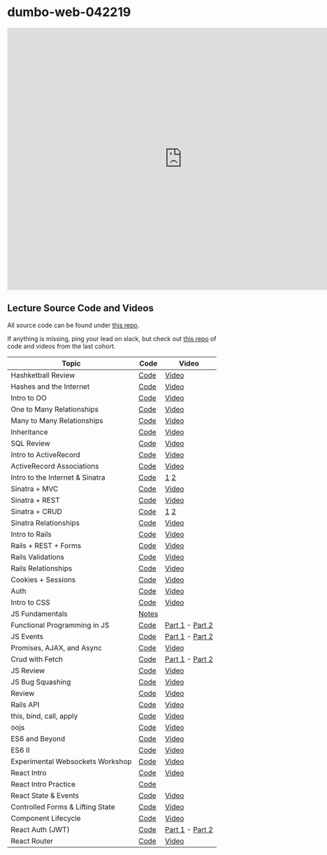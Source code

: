# dumbo-web-042219
<iframe src="https://calendar.google.com/calendar/embed?src=flatironschool.com_8ih4tr73u41emo8udggc3l57ks%40group.calendar.google.com&ctz=America%2FNew_York" style="border: 0" width="800" height="600" frameborder="0" scrolling="no"></iframe>

## Lecture Source Code and Videos

All source code can be found under [this repo](https://github.com/learn-co-students/dumbo-web-042219/).

If anything is missing, ping your lead on slack, but check out [this repo](https://github.com/learn-co-curriculum/dumbo-web-040119/) of code and videos from the last cohort.

| **Topic**                       | **Code**                          | **Video**                                        |
| ------------------------------- | --------------------------------  | ------------------------------------------------ |
| Hashketball Review              | [Code][hashketball-code]          | [Video][hashketball-vid]                         |
| Hashes and the Internet         | [Code][hashes-internet-code]      | [Video][hashes-internet-video]                   |
| Intro to OO                     | [Code][intro-oo-code]             | [Video][intro-oo-video]                          |
| One to Many Relationships       | [Code][one-many-code]             | [Video][one-many-video]                          |
| Many to Many Relationships      | [Code][many-many-code]            | [Video][many-many-video]                         |
| Inheritance                     | [Code][inheritance-code]          | [Video][inheritance-video]                       |
| SQL Review                      | [Code][sql-review-code]           | [Video][sql-review-video]                        |
| Intro to ActiveRecord           | [Code][intro-ar-code]             | [Video][intro-ar-video]                          |
| ActiveRecord Associations       | [Code][ar-associations-code]      | [Video][ar-associations-video]                   |
| Intro to the Internet & Sinatra | [Code][in-sin-code]               | [1][in-sin-video1] [2][in-sin-video2]            |
| Sinatra + MVC                   | [Code][sinatra-mvc-code]          | [Video][sinatra-mvc-video]                       |
| Sinatra + REST                  | [Code][sinatra-rest-code]         | [Video][sinatra-rest-video]                      |
| Sinatra + CRUD                  | [Code][sin-crud-code]             | [1][sin-crud-video1] [2][sin-crud-video2]        |
| Sinatra Relationships           | [Code][sinatra-rel-code]          | [Video][sinatra-rel-video]                       |
| Intro to Rails                  | [Code][intro-rails-code]          | [Video][intro-rails-video]                       |
| Rails + REST + Forms            | [Code][rails-rest-forms-code]     | [Video][rails-rest-forms-video]                  |
| Rails Validations               | [Code][rails-validations-code]    | [Video][rails-validations-video]                 |
| Rails Relationships             | [Code][rails-rel-code]            | [Video][rails-rel-video]                         |
| Cookies + Sessions              | [Code][rails-validations-code]    | [Video][rails-validations-video]                 |
| Auth                            | [Code][authenticaion-code]        | [Video][authenticaion-video]                     |
| Intro to CSS                    | [Code][css-code]                  | [Video][css-video]                               |
| JS Fundamentals                 | [Notes][js-notes]                 |                                                  |
| Functional Programming in JS    | [Code][fp-code]                   | [Part 1][fp-video-1] - [Part 2][fp-video-2]      |
| JS Events                       | [Code][events-code]               | [Part 1][events-video-1] - [Part 2][events-video-2] |
| Promises, AJAX, and Async       | [Code][promise-code]              | [Video][promise-video]                           |
| Crud with Fetch                 | [Code][fetch-code]                | [Part 1][fetch-video-1] - [Part 2][fetch-video-2]|
| JS Review                       | [Code][js-review-code]            | [Video][js-review-code]                          |
| JS Bug Squashing | [Code][js-bug-squashing-code] | [Video][js-bug-squashing-video] |
| Review | [Code][review-code] | [Video][review-video] |
| Rails API | [Code][rails-api-code] | [Video][rails-api-video] |
| this, bind, call, apply | [Code][this-bind-call-apply-code] | [Video][this-bind-call-apply-video] |
| oojs | [Code][oojs-code] | [Video][oojs-video] |
| ES6 and Beyond | [Code][es6-beyond-code] | [Video][es6-beyond-video] |
| ES6 II | [Code][es6-ii-code] | [Video][es6-ii-video] |
| Experimental Websockets Workshop | [Code][experimental-websockets-workshop-code] | [Video][experimental-websockets-workshop-video] |
| React Intro | [Code][react-intro-code] | [Video][react-intro-video] |
| React Intro Practice | [Code][react-intro-practice-code] | |
| React State & Events | [Code][react-state-events-code] | [Video][react-state-events-video] |
| Controlled Forms & Lifting State | [Code][react-forms-code] | [Video][react-forms-video] |
| Component Lifecycle | [Code][react-lifecycle-code] | [Video][react-lifecycle-video] |
| React Auth (JWT) | [Code][react-auth-cod] | [Part 1][react-auth-vid] - [Part 2][react-auth-vid2] |
| React Router | [Code][react-router-cod] | [Video][react-router-vid] |

[hashketball-vid]: http://youtu.be/z1QM8u5SdDw
[hashketball-code]: https://github.com/learn-co-students/dumbo-web-042219/tree/master/01-hashketball-review

[hashes-internet-code]: https://github.com/learn-co-students/dumbo-web-042219/tree/master/02-hashes-internet
[hashes-internet-video]: https://youtu.be/ivpBQkmqQ7w

[intro-oo-code]: https://github.com/learn-co-students/dumbo-web-042219/tree/master/03-OO
[intro-oo-video]: http://youtu.be/1DM49yz9uIw

[one-many-code]: https://github.com/learn-co-students/dumbo-web-042219/tree/master/04-one-to-many/
[one-many-video]: http://youtu.be/hBFW3VPhsd8

[many-many-code]: https://github.com/learn-co-students/dumbo-web-042219/tree/master/05-many-to-many/
[many-many-video]: http://youtu.be/w6dCFxw2BEk

[inheritance-code]: https://github.com/learn-co-students/dumbo-web-042219/tree/master/06-inheritance/
[inheritance-video]: http://youtu.be/4ub319IsCAQ

[sql-review-code]: https://github.com/learn-co-students/dumbo-web-042219/tree/master/07-sql-review/
[sql-review-video]: http://youtu.be/ekySk63uLHs

[intro-ar-code]: https://github.com/learn-co-students/dumbo-web-042219/tree/master/08-active-record-intro/
[intro-ar-video]: http://youtu.be/So8b6-Zti8A

[ar-associations-code]: https://github.com/learn-co-students/dumbo-web-042219/tree/master/09-ar-associations/
[ar-associations-video]: http://youtu.be/uf2JlDoSJnQ

[in-sin-code]: https://github.com/learn-co-students/dumbo-web-042219/tree/master/09-intro-sinatra-internet
[in-sin-video1]: https://youtu.be/wZ81Iqvs2Yc
[in-sin-video2]: https://youtu.be/OT_bNoWAoQw

[sinatra-mvc-code]: https://github.com/learn-co-students/dumbo-web-042219/tree/master/10-sinatra-mvc
[sinatra-mvc-video]: https://youtu.be/k_fP3hFyWIQ

[sinatra-rest-code]: https://github.com/learn-co-students/dumbo-web-042219/tree/master/11-sinatra-rest/students
[sinatra-rest-video]: https://youtu.be/nP-JFqe8SLg

[sin-crud-code]: https://github.com/learn-co-students/dumbo-web-042219/tree/master/11-sinatra-rest/students
[sin-crud-video1]: https://youtu.be/ZlXd-1by1MA
[sin-crud-video2]: https://youtu.be/wrRP2Pa0lCE

[sinatra-rel-code]: https://github.com/learn-co-students/dumbo-web-042219/tree/master/12-sinatra-relationships/students
[sinatra-rel-video]: https://youtu.be/LdcqIZvGU5Y

[intro-rails-code]: https://github.com/learn-co-students/dumbo-web-042219/tree/master/13-intro-to-rails
[intro-rails-video]:  https://youtu.be/Z16cCZF7pho

[rails-rest-forms-code]: https://github.com/learn-co-students/dumbo-web-042219/tree/master/14-rails-rest-forms
[rails-rest-forms-video]:  https://youtu.be/euNdlTiMiXU

[rails-validations-code]: https://github.com/learn-co-students/dumbo-web-042219/tree/master/15-rails-validations
[rails-validations-video]:  https://youtu.be/5O93vc8QRCc

[rails-rel-code]: https://github.com/learn-co-students/dumbo-web-042219/tree/master/16-rails-associations
[rails-rel-video]:  https://youtu.be/dKSQGCkH3xg

[cookie-session-code]: https://github.com/learn-co-students/dumbo-web-042219/tree/master/17-sessions-cookies
[cookie-session-video]:  https://youtu.be/iVyH6Wbj-o8

[authenticaion-code]: https://github.com/learn-co-students/dumbo-web-042219/tree/master/18-auth
[authenticaion-video]:  https://youtu.be/XkaWfi5JfGk

[css-code]: https://github.com/learn-co-students/dumbo-web-042219/tree/master/19-css-fundamentals
[css-video]: https://youtu.be/jiCGpdYAGrk

[js-notes]: https://github.com/learn-co-students/dumbo-web-042219/tree/master/20-js-fundamentals

[fp-code]: https://github.com/learn-co-students/dumbo-web-042219/tree/master/21-functional-programming
[fp-video-1]: https://youtu.be/B3xmQJ1pRKE
[fp-video-2]: https://youtu.be/31-FVes3jEQ

[events-code]: https://github.com/learn-co-students/dumbo-web-042219/tree/master/22-events
[events-video-1]: https://youtu.be/ZsCFKjs2-FA
[events-video-2]: https://youtu.be/fNLXuoOLj_Q

[promise-code]: https://github.com/learn-co-students/dumbo-web-042219/tree/master/23-ajax-fetch-intro
[promise-video]: https://youtu.be/7XnJUm14g7Y

[fetch-code]: https://github.com/learn-co-students/dumbo-web-042219/tree/master/24-full-crud-ajax
[fetch-video-1]: https://youtu.be/g3-wB_QvRIA
[fetch-video-2]: https://youtu.be/P0FrQWXxZ2g

[js-review-code]: https://github.com/learn-co-students/dumbo-web-042219/tree/master/25-js-review
[js-review-video]: https://youtu.be/do0OMv_fh2w

[js-bug-squashing-code]: https://github.com/learn-co-students/dumbo-web-042219/tree/master/27-debugging-workshop/
[js-bug-squashing-video]: http://youtu.be/LHQyLkPFhcA

[review-code]: https://github.com/learn-co-students/dumbo-web-042219/tree/master/28-quotes-review/
[review-video]: http://youtu.be/M-2FPghlzbU

[rails-api-code]: https://github.com/learn-co-students/dumbo-web-042219/tree/master/29-rails-api/
[rails-api-video]: http://youtu.be/JZdS_lq61dk

[this-bind-call-apply-code]: https://github.com/learn-co-students/dumbo-web-042219/tree/master/30-oojs/
[this-bind-call-apply-video]: http://youtu.be/h5nVMmOFWEc

[oojs-code]: https://github.com/learn-co-students/dumbo-web-042219/tree/master/30-oojs/
[oojs-video]: http://youtu.be/D7NBUw3OvCg

[es6-beyond-code]: https://github.com/learn-co-students/dumbo-web-042219/tree/master/32-es6/
[es6-beyond-video]: http://youtu.be/u9G94zOdug4

[es6-ii-code]: https://github.com/learn-co-students/dumbo-web-042219/tree/master/32-es6/
[es6-ii-video]: http://youtu.be/kBd0WAWvayA

[experimental-websockets-workshop-code]: https://github.com/learn-co-students/dumbo-web-042219/tree/master/33-websockets-intro/
[experimental-websockets-workshop-video]: http://youtu.be/sBjkTk_U89A

[react-intro-code]: https://github.com/learn-co-students/dumbo-web-042219/tree/master/34-react-intro
[react-intro-video]: https://www.youtube.com/watch?v=6wRvqW8XdRM

[react-intro-practice-code]: https://github.com/learn-co-students/dumbo-web-042219/tree/master/35-practice-react-intro

[react-state-events-code]: https://github.com/learn-co-students/dumbo-web-042219/tree/master/36-react-state-events
[react-state-events-video]: https://www.youtube.com/watch?v=MsyRMjDnoRE

[react-forms-code]: https://github.com/learn-co-students/dumbo-web-042219/tree/master/37-react-controlled-forms-lifting-state
[react-forms-video]: https://youtu.be/S7WAmmeQyqo

[react-lifecycle-code]: https://github.com/learn-co-students/dumbo-web-042219/tree/master/38-component-lifecycle
[react-lifecycle-video]: https://youtu.be/LIIfTwG5SwA

[react-auth-cod]: https://github.com/learn-co-students/dumbo-web-042219/tree/master/39-auth
[react-auth-vid]: https://youtu.be/U520FPUZfLM
[react-auth-vid2]: https://youtu.be/LqH7_sx3-sQ


[react-router-cod]: https://github.com/learn-co-students/dumbo-web-042219/tree/master/40-react-router
[react-router-vid]: #

